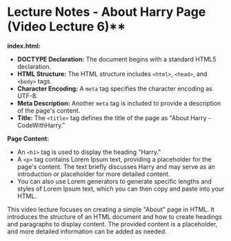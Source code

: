 
# Lecture Notes - About Harry Page (Video Lecture 6)**

**index.html:**
- **DOCTYPE Declaration:** The document begins with a standard HTML5 declaration.
- **HTML Structure:** The HTML structure includes `<html>`, `<head>`, and `<body>` tags.
- **Character Encoding:** A `meta` tag specifies the character encoding as UTF-8.
- **Meta Description:** Another `meta` tag is included to provide a description of the page's content.
- **Title:** The `<title>` tag defines the title of the page as "About Harry - CodeWithHarry."

**Page Content:**
- An `<h1>` tag is used to display the heading "Harry."
- A `<p>` tag contains Lorem Ipsum text, providing a placeholder for the page's content. The text briefly discusses Harry and may serve as an introduction or placeholder for more detailed content.
- You can also use Lorem generators to generate specific lengths and styles of Lorem Ipsum text, which you can then copy and paste into your HTML.

This video lecture focuses on creating a simple "About" page in HTML. It introduces the structure of an HTML document and how to create headings and paragraphs to display content. The provided content is a placeholder, and more detailed information can be added as needed.


